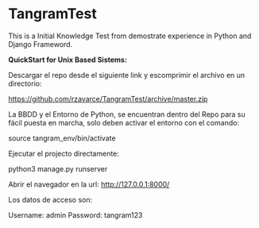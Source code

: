 # TangramTest
This is a Initial Knowledge Test from demostrate experience in Python and Django Frameword.


__QuickStart for Unix Based Sistems:__

Descargar el repo desde el siguiente link y escomprimir el archivo en un directorio:
  
  https://github.com/rzavarce/TangramTest/archive/master.zip

La BBDD y el Entorno de Python, se encuentran dentro del Repo para su fácil puesta en marcha, solo deben activar el entorno con el comando:

  source tangram_env/bin/activate

Ejecutar el projecto directamente:
  
  python3 manage.py runserver

Abrir el navegador en la url:
  http://127.0.0.1:8000/

Los datos de acceso son:

  Username: admin
  Password: tangram123




